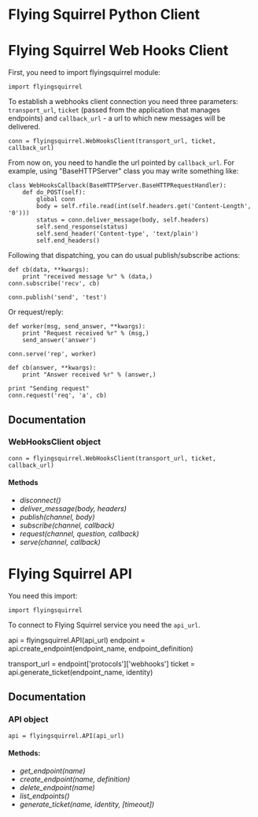 
Flying Squirrel Python Client
=============================


Flying Squirrel Web Hooks Client
================================

First, you need to import flyingsquirrel module:

    import flyingsquirrel

To establish a webhooks client connection you need three parameters:
`transport_url`, `ticket` (passed from the application that manages
endpoints) and `callback_url` - a url to which new messages will be
delivered.

    conn = flyingsquirrel.WebHooksClient(transport_url, ticket, callback_url)

From now on, you need to handle the url pointed by `callback_url`. For
example, using "BaseHTTPServer" class you may write something like:

    class WebHooksCallback(BaseHTTPServer.BaseHTTPRequestHandler):
        def do_POST(self):
            global conn
            body = self.rfile.read(int(self.headers.get('Content-Length', '0')))
            status = conn.deliver_message(body, self.headers)
            self.send_response(status)
            self.send_header('Content-type', 'text/plain')
            self.end_headers()

Following that dispatching, you can do usual publish/subscribe actions:

    def cb(data, **kwargs):
        print "received message %r" % (data,)
    conn.subscribe('recv', cb)

    conn.publish('send', 'test')

Or request/reply:

    def worker(msg, send_answer, **kwargs):
        print "Request received %r" % (msg,)
        send_answer('answer')

    conn.serve('rep', worker)

    def cb(answer, **kwargs):
        print "Answer received %r" % (answer,)

    print "Sending request"
    conn.request('req', 'a', cb)

Documentation
-------------

### WebHooksClient object

    conn = flyingsquirrel.WebHooksClient(transport_url, ticket, callback_url)

#### Methods

 - *disconnect()*
 - *deliver_message(body, headers)*
 - *publish(channel, body)*
 - *subscribe(channel, callback)*
 - *request(channel, question, callback)*
 - *serve(channel, callback)*


Flying Squirrel API
===================

You need this import:

    import flyingsquirrel


To connect to Flying Squirrel service you need the `api_url`.

   api = flyingsquirrel.API(api_url)
   endpoint = api.create_endpoint(endpoint_name,
                                  endpoint_definition)

   transport_url = endpoint['protocols']['webhooks']
   ticket = api.generate_ticket(endpoint_name, identity)

Documentation
-------------

### API object

    api = flyingsquirrel.API(api_url)

#### Methods:

 - *get_endpoint(name)*
 - *create_endpoint(name, definition)*
 - *delete_endpoint(name)*
 - *list_endpoints()*
 - *generate_ticket(name, identity, [timeout])*


